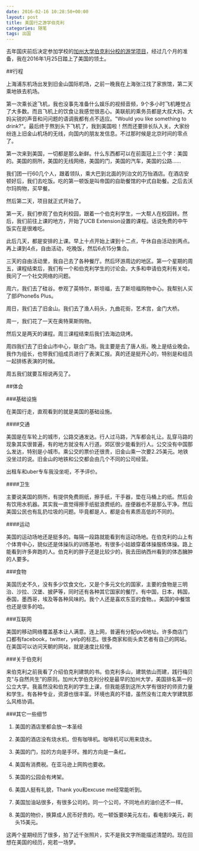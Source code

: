 ```yaml
---
date: 2016-02-16 10:28:50+00:00
layout: post
title: 美国行之游学伯克利
categories: 随笔
tags: 出国
---
```

 
去年国庆前后决定参加学校的[加州大学伯克利分校的游学项目](http://guojiaochu.jiangnan.edu.cn/Detail.asp?ID=1235&ClassID=7)，经过几个月的准备，我在2016年1月25日踏上了美国的领土。

##行程

上海浦东机场出发到旧金山国际机场，之前一晚我在上海张江找了家旅馆，第二天乘地铁去机场。

第一次乘长途飞机，我也没事先准备什么娱乐的视频音频，9个多小时飞机睡觉占了大多数。而且飞机上的饮食让我感觉很恶心。美联航的乘务员都是大叔大妈，大妈尖锐的声音和问问题的语调我都有点不适应。"Would you like something to drink?"。最后终于熬到头下飞机了，我到美国啦！然而还要排长队入关。大家纷纷连上旧金山机场的无线，向国内的朋友发信息。不过那时候是北京时间的零点了。

第一次来到美国，一切都是那么新鲜。什么东西都可以在前面冠上三个字：美国的。美国的厕所，美国的无线网络，美国的门，美国的汽车，美国的公路……

我们团一行60几个人，跟着领队，乘大巴到北面的列治文的万怡酒店。在酒店安顿好后，我们去吃饭。吃的第一顿饭是叫帝国的自助餐馆的中式自助餐。之后去沃尔玛购物，买早餐。

然后第二天，项目就正式开始了。

第一天，我们参观了伯克利校园，跟着一个伯克利学生，一大帮人在校园转。然后，我们前往上课的地方，开始了UCB Extension设置的课程。话说免费的中午饭实在是很难吃。

此后几天，都是安排的上课。早上十点开始上课到十二点，午休自由活动到两点。再上课到4点，自由活动，吃晚饭，然后6点15分集合。

三天的自由活动里，我自己去了各种餐厅。然后环游周边的地区。第一个星期的周五，课程结束后，我们有一个和伯克利学生的讨论会。大多和申请伯克利有关哈，我问了一个社交网络的问题。

周六，我们去了硅谷。参观了英特尔，斯坦福，去了斯坦福购物中心。我帮别人买了部iPhone6s Plus。

周日，我们去了旧金山。我们去了渔人码头，九曲花街，艺术宫，金门大桥。

周一，我们花了一天在奥特莱斯购物。

然后又是两天的课程。周三课程结束后我们去海边烧烤。

周四我们去了旧金山市中心，联合广场。我主要是去了唐人街。晚上是结业晚会。我作为组长，也带我们组成员进行了表演汇报。真的还是挺开心的，特别是和组员一起排练表演的时候。

周五我们就要互相说再见了。

##体会

###基础设施

在美国行走，直观看到的就是美国的基础设施。

####交通

美国是在车轮上的城市，公路交通发达。行人过马路，汽车都会礼让。乱穿马路的现象其实很普遍，有的地方就没有人行道。郊区很少能看到行人。公交没有中国那么发达，特别是小城市。乘公交的票价还很贵，旧金山乘一次要2.25美元。地铁没坐过的说。旧金山的地铁和公交都会由几个不同的公司经营。

出租车和uber专车我没坐呃，不予评价。

####卫生

主要说美国的厕所，有提供免费厕纸，擦手纸，干手器，垫在马桶上的纸。然后会有饮用水机器。其实我一直觉得擦手纸挺浪费纸的。座便器也不是那么干净。然后美国公民也有乱扔垃圾的问题。毕竟都是人，都是会有素质高低的不同的。

####运动

美国的运动场地还是挺多的。每隔一段路就能看到有运动场地。在伯克利的山上有个体育中心，貌似还是体操队的训练基地，有很多小姑娘穿着体操服练体操。路上能看到许多奔跑的人。伯克利的胖子还是比较少的，我去田纳西州看到的体态臃肿的人要多。

###食物

美国历史不久，没有多少饮食文化，又是个多元文化的国家，主要的食物是三明治、沙拉、汉堡、披萨等，同时还有各种其它国家的餐厅。有中国，日本，韩国，泰国，墨西哥，埃及等各种风味的。我个人还是喜欢东亚的食物。。美国的中餐馆也还是很多的哈。

###互联网

美国的移动网络覆盖基本让人满意。连上网，普遍有分配ipv6地址。许多商店门口都有facebook，twitter，yelp的标志。很多商家和街头卖艺者有自己的网站。在美国可以访问天朝的网站，就是速度比较慢。

###关于伯克利

来伯克利之前我看了介绍伯克利建筑的书。伯克利多山，建筑依山而建，践行梅贝克“与自然共生”的原则。加州大学伯克利分校是最早的加州大学，美国排名第一的公立大学。我虽然没和伯克利的学生上课，但我能感到这所大学有很好的师资力量和学生。有各种专业，资源也很丰富。环境也真的不错，虽然没有江南大学建筑那么风格协调。

###其它一些细节

1. 美国的酒店里都会放一本圣经

2. 美国的酒店没有烧水机，但有咖啡机。咖啡机可以用来烧水。

3. 美国的门，拉的方向是手环。推的方向是一条杠。

4. 美国有消费税。在亚马逊上网购也要收。

5. 美国的公园会有烤架。

6. 美国人挺有礼貌，Thank you和excuse me经常能听到。

7. 美国加油站很多，有很多公司的。同一个公司，不同地点的油价还不一样。

8. 美国的物价，换算成人民币好贵的。吃一顿饭要8美元左右，看电影9美元，剃头15美元。



这两个星期经历了很多，拍了近千张照片，实不是我文字所能描述清楚的。现在回想在美国的经历，宛若一场梦。